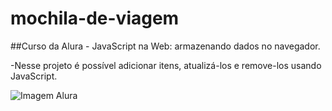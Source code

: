 # mochila-de-viagem
##Curso da Alura - JavaScript na Web: armazenando dados no navegador.

  -Nesse projeto é possível adicionar itens, atualizá-los e remove-los usando JavaScript.
  
![Imagem Alura](https://user-images.githubusercontent.com/65731134/224521231-442be5ba-0545-4e78-a9b7-3acc8e624d3a.png)
